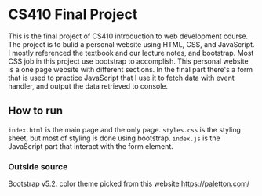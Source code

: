 # CS410 Final Project
This is the final project of CS410 introduction to web development course. The project is to bulid a personal website using HTML, CSS, and JavaScript.
I mostly referenced the textbook and our lecture notes, and bootstrap. Most CSS job in this project use bootstrap to accomplish. This personal website is a one page website with different sections. In the final part there's a form that is used to practice JavaScript that I use it to fetch data with event handler, and output the data retrieved to console.
## How to run
`index.html` is the main page and the only page.
`styles.css` is the styling sheet, but most of styling is done using bootstrap.
`index.js` is the JavaScript part that interact with the form element.
### Outside source
Bootstrap v5.2.
color theme picked from this website https://paletton.com/
